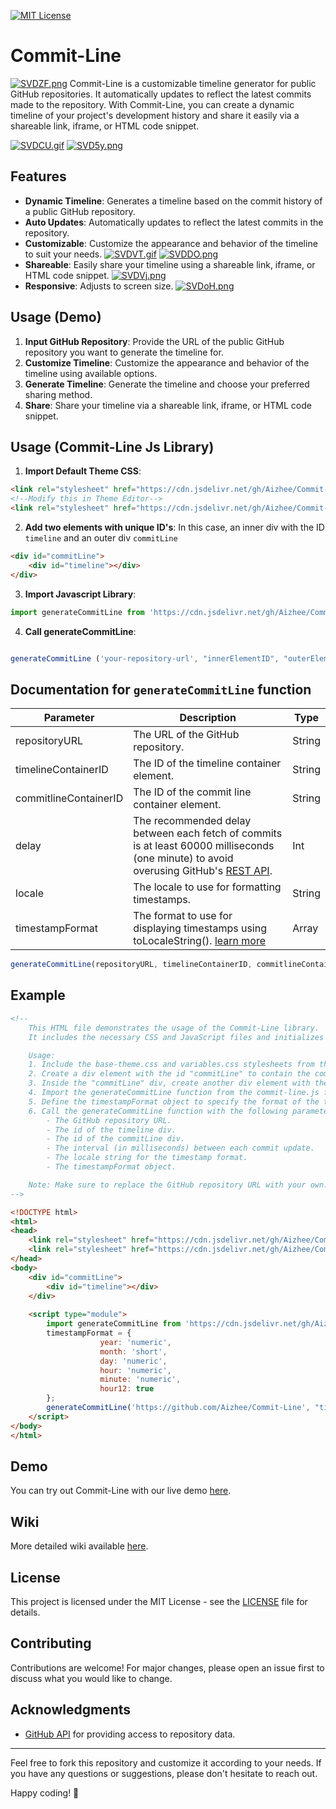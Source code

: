 [![MIT License](https://img.shields.io/badge/License-MIT-green.svg)](https://choosealicense.com/licenses/mit/)

# Commit-Line
[![SVDZF.png](https://s9.gifyu.com/images/SVDZF.png)](https://gifyu.com/image/SVDZF)
Commit-Line is a customizable timeline generator for public GitHub repositories. It automatically updates to reflect the latest commits made to the repository. With Commit-Line, you can create a dynamic timeline of your project's development history and share it easily via a shareable link, iframe, or HTML code snippet.

[![SVDCU.gif](https://s12.gifyu.com/images/SVDCU.gif)](https://gifyu.com/image/SVDCU)
[![SVD5y.png](https://s12.gifyu.com/images/SVD5y.png)](https://gifyu.com/image/SVD5y)
## Features

- **Dynamic Timeline**: Generates a timeline based on the commit history of a public GitHub repository.
- **Auto Updates**: Automatically updates to reflect the latest commits in the repository.
- **Customizable**: Customize the appearance and behavior of the timeline to suit your needs.
[![SVDVT.gif](https://s12.gifyu.com/images/SVDVT.gif)](https://gifyu.com/image/SVDVT)
[![SVDDO.png](https://s12.gifyu.com/images/SVDDO.png)](https://gifyu.com/image/SVDDO)
- **Shareable**: Easily share your timeline using a shareable link, iframe, or HTML code snippet.
[![SVDVj.png](https://s9.gifyu.com/images/SVDVj.png)](https://gifyu.com/image/SVDVj)
- **Responsive**: Adjusts to screen size.
[![SVDoH.png](https://s12.gifyu.com/images/SVDoH.png)](https://gifyu.com/image/SVDoH)
## Usage (Demo)

1. **Input GitHub Repository**: Provide the URL of the public GitHub repository you want to generate the timeline for.
2. **Customize Timeline**: Customize the appearance and behavior of the timeline using available options.
3. **Generate Timeline**: Generate the timeline and choose your preferred sharing method.
4. **Share**: Share your timeline via a shareable link, iframe, or HTML code snippet.

## Usage (Commit-Line Js Library)

1. **Import Default Theme CSS**: 
```html 
<link rel="stylesheet" href="https://cdn.jsdelivr.net/gh/Aizhee/Commit-Line/css/base-theme.css">
<!--Modify this in Theme Editor-->
<link rel="stylesheet" href="https://cdn.jsdelivr.net/gh/Aizhee/Commit-Line/css/variables.css">
```
2. **Add two elements with unique ID's**: In this case, an inner div with the ID ```timeline``` and an outer div ```commitLine```
```html
<div id="commitLine">
    <div id="timeline"></div>
</div>
```
3. **Import Javascript Library**:  
```javascript
import generateCommitLine from 'https://cdn.jsdelivr.net/gh/Aizhee/Commit-Line/js/commit-line.js'
```
4. **Call generateCommitLine**:  
```javascript

generateCommitLine ('your-repository-url', "innerElementID", "outerElementID", Fetch-delay-Miliseconds, 'Locale', timestampFormat)

```
## Documentation for `generateCommitLine` function
| Parameter | Description | Type |
|-----------|-------------|------|
| repositoryURL | The URL of the GitHub repository. | String |
| timelineContainerID | The ID of the timeline container element. | String |
| commitlineContainerID | The ID of the commit line container element. | String |
| delay | The recommended delay between each fetch of commits is at least 60000 milliseconds (one minute) to avoid overusing GitHub's [REST API](https://docs.github.com/en/rest/using-the-rest-api/rate-limits-for-the-rest-api?apiVersion=2022-11-28). | Int |
| locale | The locale to use for formatting timestamps. |  String |
| timestampFormat | The format to use for displaying timestamps using toLocaleString(). [learn more](https://www.w3schools.com/jsref/jsref_tolocalestring.asp)| Array |

```javascript
generateCommitLine(repositoryURL, timelineContainerID, commitlineContainerID, delay, locale, timestampFormat) 
```

## Example

```html
<!--
    This HTML file demonstrates the usage of the Commit-Line library.
    It includes the necessary CSS and JavaScript files and initializes the commit line.

    Usage:
    1. Include the base-theme.css and variables.css stylesheets from the CDN.
    2. Create a div element with the id "commitLine" to contain the commit line.
    3. Inside the "commitLine" div, create another div element with the id "timeline" to display the timeline.
    4. Import the generateCommitLine function from the commit-line.js file using the ES6 module syntax.
    5. Define the timestampFormat object to specify the format of the timestamps to be displayed.
    6. Call the generateCommitLine function with the following parameters:
        - The GitHub repository URL.
        - The id of the timeline div.
        - The id of the commitLine div.
        - The interval (in milliseconds) between each commit update.
        - The locale string for the timestamp format.
        - The timestampFormat object.

    Note: Make sure to replace the GitHub repository URL with your own.
-->

<!DOCTYPE html>
<html>
<head>
    <link rel="stylesheet" href="https://cdn.jsdelivr.net/gh/Aizhee/Commit-Line/css/base-theme.css">
    <link rel="stylesheet" href="https://cdn.jsdelivr.net/gh/Aizhee/Commit-Line/css/variables.css">
</head>
<body>
    <div id="commitLine">
        <div id="timeline"></div>
    </div>
    
    <script type="module">
        import generateCommitLine from 'https://cdn.jsdelivr.net/gh/Aizhee/Commit-Line/js/commit-line.js'
        timestampFormat = {
                    year: 'numeric',
                    month: 'short',
                    day: 'numeric',
                    hour: 'numeric',
                    minute: 'numeric',
                    hour12: true
        };
        generateCommitLine('https://github.com/Aizhee/Commit-Line', "timeline", "commitLine", 60000, 'en-US', timestampFormat)
    </script>
</body>
</html>
```

## Demo

You can try out Commit-Line with our live demo [here](https://aizhee.github.io/Commit-Line/).

## Wiki

More detailed wiki available [here](https://github.com/Aizhee/Commit-Line/wiki).

## License

This project is licensed under the MIT License - see the [LICENSE](LICENSE) file for details.

## Contributing

Contributions are welcome! For major changes, please open an issue first to discuss what you would like to change.

## Acknowledgments

- [GitHub API](https://docs.github.com/en/rest) for providing access to repository data.

---

Feel free to fork this repository and customize it according to your needs. If you have any questions or suggestions, please don't hesitate to reach out.

Happy coding! 🚀

